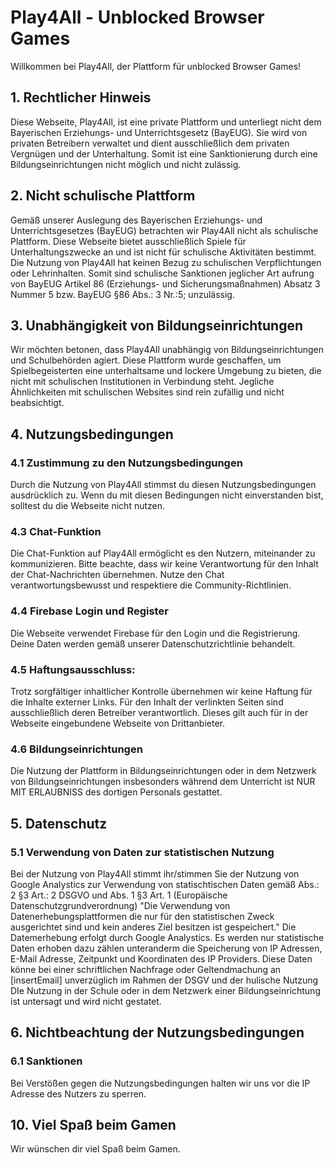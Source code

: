 # Play4All - Unblocked Browser Games
Willkommen bei Play4All, der Plattform für unblocked Browser Games!
## 1. Rechtlicher Hinweis
Diese Webseite, Play4All, ist eine private Plattform und unterliegt nicht dem Bayerischen Erziehungs- und Unterrichtsgesetz (BayEUG). Sie wird von privaten Betreibern verwaltet und dient ausschließlich dem privaten Vergnügen und der Unterhaltung. Somit ist eine Sanktionierung durch eine Bildungseinrichtungen nicht möglich und nicht zulässig. 
## 2. Nicht schulische Plattform
Gemäß unserer Auslegung des Bayerischen Erziehungs- und Unterrichtsgesetzes (BayEUG) betrachten wir Play4All nicht als schulische Plattform. Diese Webseite bietet ausschließlich Spiele für Unterhaltungszwecke an und ist nicht für schulische Aktivitäten bestimmt. Die Nutzung von Play4All hat keinen Bezug zu schulischen Verpflichtungen oder Lehrinhalten. Somit sind schulische Sanktionen jeglicher Art aufrung von BayEUG Artikel 86 (Erziehungs- und Sicherungsmaßnahmen) Absatz 3 Nummer 5 bzw. BayEUG §86 Abs.: 3 Nr.:5; unzulässig. 
## 3. Unabhängigkeit von Bildungseinrichtungen
Wir möchten betonen, dass Play4All unabhängig von Bildungseinrichtungen und Schulbehörden agiert. Diese Plattform wurde geschaffen, um Spielbegeisterten eine unterhaltsame und lockere Umgebung zu bieten, die nicht mit schulischen Institutionen in Verbindung steht. Jegliche Ähnlichkeiten mit schulischen Websites sind rein zufällig und nicht beabsichtigt.
## 4. Nutzungsbedingungen
### 4.1 Zustimmung zu den Nutzungsbedingungen
Durch die Nutzung von Play4All stimmst du diesen Nutzungsbedingungen ausdrücklich zu. Wenn du mit diesen Bedingungen nicht einverstanden bist, solltest du die Webseite nicht nutzen.
### 4.3 Chat-Funktion
Die Chat-Funktion auf Play4All ermöglicht es den Nutzern, miteinander zu kommunizieren. Bitte beachte, dass wir keine Verantwortung für den Inhalt der Chat-Nachrichten übernehmen. Nutze den Chat verantwortungsbewusst und respektiere die Community-Richtlinien.
### 4.4 Firebase Login und Register
Die Webseite verwendet Firebase für den Login und die Registrierung. Deine Daten werden gemäß unserer Datenschutzrichtlinie behandelt.
### 4.5 Haftungsausschluss:
Trotz sorgfältiger inhaltlicher Kontrolle übernehmen wir keine Haftung für die Inhalte externer Links. Für den Inhalt der verlinkten Seiten sind ausschließlich deren Betreiber verantwortlich. Dieses gilt auch für in der Webseite eingebundene Webseite von Drittanbieter.
### 4.6 Bildungseinrichtungen
Die Nutzung der Plattform in Bildungseinrichtungen oder in dem Netzwerk von Bildungseinrichtungen insbesonders während dem Unterricht ist NUR MIT ERLAUBNISS des dortigen Personals gestattet. 
## 5. Datenschutz
### 5.1 Verwendung von Daten zur statistischen Nutzung
Bei der Nutzung von Play4All stimmt ihr/stimmen Sie der Nutzung von Google Analystics zur Verwendung von statischtischen Daten gemäß Abs.: 2 §3 Art.: 2 DSGVO und Abs. 1 §3 Art. 1 (Europäische Datenschutzgrundverordnung) "Die Verwendung von Datenerhebungsplattformen die nur für den statistischen Zweck ausgerichtet sind und kein anderes Ziel besitzen ist gespeichert." Die Datemerhebung erfolgt durch Google Analystics. Es werden nur statistische Daten erhoben dazu zählen unteranderm die Speicherung von IP Adressen, E-Mail Adresse, Zeitpunkt und Koordinaten des IP Providers. Diese Daten könne bei einer schriftlichen Nachfrage oder Geltendmachung an [insertEmail] unverzüglich im Rahmen der DSGV und der hulische Nutzung
DIe Nutzung in der Schule oder in dem Netzwerk einer Bildungseinrichtung ist untersagt und wird nicht gestatet.
## 6. Nichtbeachtung der Nutzungsbedingungen
### 6.1 Sanktionen
Bei Verstößen gegen die Nutzungsbedingungen halten wir uns vor die IP Adresse des Nutzers zu sperren. 
## 10. Viel Spaß beim Gamen
Wir wünschen dir viel Spaß beim Gamen. 


